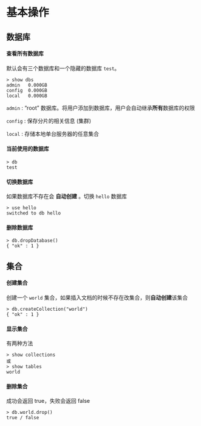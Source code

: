 # 基本操作

## 数据库

#### 查看所有数据库

默认会有三个数据库和一个隐藏的数据库 `test`。

```
> show dbs
admin   0.000GB
config  0.000GB
local   0.000GB
```

`admin` :  “root” 数据库。将用户添加到数据库，用户会自动继承**所有**数据库的权限

`config` : 保存分片的相关信息 (集群)

`local` : 存储本地单台服务器的任意集合

#### 当前使用的数据库

```
> db
test
```

#### 切换数据库

如果数据库不存在会 **自动创建** 。切换 `hello` 数据库

```
> use hello
switched to db hello
```

#### 删除数据库 

```
> db.dropDatabase()
{ "ok" : 1 }
```

## 集合

#### 创建集合

创建一个 `world` 集合，如果插入文档的时候不存在改集合，则**自动创建**该集合

```
> db.createCollection("world")
{ "ok" : 1 }
```

#### 显示集合

有两种方法

```
> show collections
或
> show tables
world
```

#### 删除集合

成功会返回 true，失败会返回 false

```
> db.world.drop()
true / false
```

